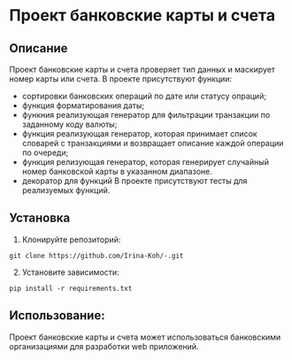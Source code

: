 # Проект банковские карты и счета 

## Описание 
Проект банковские карты и счета проверяет тип данных и маскирует номер карты или счета. 
В проекте присутствуют функции:
- сортировки банковских операций по дате или статусу опраций;
- функция форматирования даты;
- функния реализующая генератор для фильтрации транзакции по заданному коду валюты; 
- функция реализующая генератор, которая принимает список словарей с 
транзакциями и возвращает описание каждой операции по очереди;
- функция релизующая генератор, которая генерирует случайный номер банковской карты в указанном диапазоне.
- декоратор для функций 
В проекте присутствуют тесты для реализуемых функций.

## Установка
1. Клонируйте репозиторий:
```
git clone https://github.com/Irina-Koh/-.git
```
2. Установите зависимости:
```
pip install -r requirements.txt
```
## Использование:

Проект банковские карты и счета может использоваться банковскими организациями для разработки web приложений.

